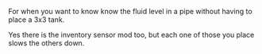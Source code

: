 For when you want to know know the fluid level in a pipe without having to place a 3x3 tank.

Yes there is the inventory sensor mod too, but each one of those you place slows the others down.
